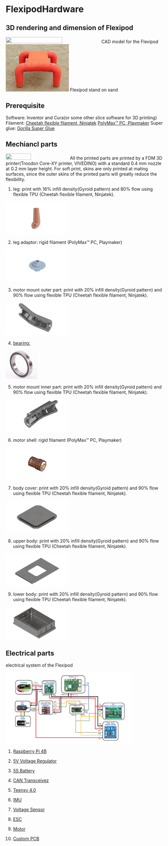 # FlexipodHardware

## 3D rendering and dimension of Flexipod
<img src="https://github.com/boxiXia/FlexipodHardware/blob/master/images/flexipod.png" width="60%" height="60%">
CAD model for the Flexipod
<img src="https://github.com/boxiXia/FlexipodHardware/blob/master/images/flexipod.jpg" width="40%" height="40%">
Flexipod stand on sand

## Prerequisite
Software: Inventor and Cura(or some other slice software for 3D printing)     
Filament: [Cheetah flexible filament, Ninjatek](https://ninjatek.com/cheetah/)
          [PolyMax™ PC, Playmaker](https://www.amazon.com/dp/B01KT3K0FW/?coliid=ISKG6U7RH7ZF8&colid=118CNRRRVL2LQ&psc=1&ref_=lv_ov_lig_dp_it)
Super glue: [Gorilla Super Glue](https://www.amazon.com/Gorilla-Super-Brush-Nozzle-Applicator/dp/B01LYO4R4I/ref=sr_1_4?crid=1XCD6SS1SOGKY&dchild=1&keywords=super+glue&sprefix=super%2Caps%2C170&sr=8-4)

## Mechiancl parts
<img src="https://github.com/boxiXia/FlexipodHardware/blob/master/images/flexipod_printed_parts_DSC1694.png" width="40%" height="40%">
All the printed parts are printed by a FDM 3D printer(Troodon Core-XY printer, VIVEDINO) with a standard 0.4 mm nozzle at 0.2 mm layer height. For soft print, skins are only printed at mating surfaces, since the outer skins of the printed parts will greatly reduce the flexibility.

1. leg: print with 16% infill density(Gyroid pattern) and 80% flow using flexible TPU (Cheetah flexible filament, Ninjatek).
<img src="https://github.com/boxiXia/FlexipodHardware/blob/master/images/leg.png" width="40%" height="40%">

2. leg adaptor: rigid filament (PolyMax™ PC, Playmaker)
<img src="https://github.com/boxiXia/FlexipodHardware/blob/master/images/leg_coupler.png" width="40%" height="40%">

3. motor mount outer part: print with 20% infill density(Gyroid pattern) and 90% flow using flexible TPU (Cheetah flexible filament, Ninjatek).
<img src="https://github.com/boxiXia/FlexipodHardware/blob/master/images/motor_mount_out.png" width="40%" height="40%">

4. [bearing: ](https://www.amazon.com/6806-Ceramic-Cartridge-Bearing-30x42x7mm/dp/B01MU6Z46A/ref=sr_1_3?dchild=1&keywords=6806-2RS&qid=1604034211&sr=8-3)
<img src="https://github.com/boxiXia/FlexipodHardware/blob/master/images/Bearing.jpg" width="20%" height="20%">

5. motor mount inner part: print with 20% infill density(Gyroid pattern) and 90% flow using flexible TPU (Cheetah flexible filament, Ninjatek).
<img src="https://github.com/boxiXia/FlexipodHardware/blob/master/images/motor_mount_in.png" width="40%" height="40%">

6. motor shell: rigid filament (PolyMax™ PC, Playmaker)
<img src="https://github.com/boxiXia/FlexipodHardware/blob/master/images/motor_shell.png" width="40%" height="40%">

7. body cover: print with 20% infill density(Gyroid pattern) and 90% flow using flexible TPU (Cheetah flexible filament, Ninjatek).
<img src="https://github.com/boxiXia/FlexipodHardware/blob/master/images/body_cover.png" width="40%" height="40%">

8. upper body: print with 20% infill density(Gyroid pattern) and 90% flow using flexible TPU (Cheetah flexible filament, Ninjatek).
<img src="https://github.com/boxiXia/FlexipodHardware/blob/master/images/upper_body.png" width="40%" height="40%">

9. lower body: print with 20% infill density(Gyroid pattern) and 90% flow using flexible TPU (Cheetah flexible filament, Ninjatek).
<img src="https://github.com/boxiXia/FlexipodHardware/blob/master/images/lower_body.png" width="40%" height="40%">

## Electrical parts
electrical system of the Flexipod  

<img src="https://github.com/boxiXia/FlexipodHardware/blob/master/images/schematics.png" width="80%" height="80%">

1. [Raspberry Pi 4B](https://www.amazon.com/Raspberry-Model-2019-Quad-Bluetooth/dp/B07TC2BK1X/ref=sr_1_5?crid=2TAFP75A787CM&dchild=1&keywords=raspberry+pi+4&sprefix=raspberr%2Caps%2C187&sr=8-5)

2. [5V Voltage Regulator](https://www.pololu.com/product/4091)

3. [5S Battery](https://www.amazon.com/Ovonic-1300mAh-Battery-Professional-Competitions/dp/B07JXZCHWM/ref=sr_1_4?dchild=1&keywords=Ovonic+5S+battery&qid=1598477273&sr=8-4)

4. [CAN Transceivez](https://www.amazon.com/dp/B07V5LGBC8/?coliid=I3FNNXJG3YL6HU&colid=34AXXXH87PSUB&psc=1&ref_=lv_ov_lig_dp_it)

5. [Teensy 4.0](https://www.amazon.com/Teensy-4-0-With-Pins/dp/B08259KDHY/ref=sr_1_3?crid=29SHX3YSS7XUC&dchild=1&keywords=teensy+4.0&sprefix=teensy+%2Caps%2C167&sr=8-3)

6. [IMU](https://www.adafruit.com/product/4517)

7. [Voltage Sensor](https://www.adafruit.com/product/4226)

8. [ESC](https://store.dji.com/product/rm-c620-brushless-dc-motor-speed-controller?set_country=US&gclid=EAIaIQobChMI2s7r6Oi56wIVDsDICh1QPgAQEAYYASABEgI1tvD_BwE)

9. [Motor](https://store.dji.com/product/rm-m3508-p19-brushless-dc-gear-motor?set_country=US&gclid=EAIaIQobChMI_8WYiem56wIVluSzCh2VIABiEAYYASABEgJY_vD_BwE)

10. [Custom PCB](https://github.com/boxiXia/FlexipodHardware/tree/master/mechanical_model/PCB/Gerber%20%26%20drill)
